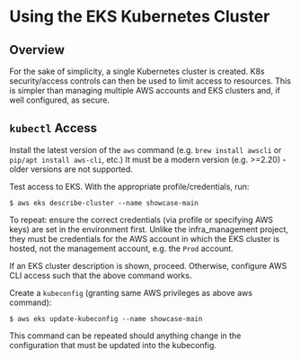 # Using the EKS Kubernetes Cluster

## Overview

For the sake of simplicity, a single Kubernetes cluster is created. K8s security/access controls can then be used to
limit access to resources. This is simpler than managing multiple AWS accounts and EKS clusters and, if well configured,
as secure.

## `kubectl` Access

Install the latest version of the `aws` command (e.g. `brew install awscli` or `pip/apt install aws-cli`, etc.) It must
be a modern version (e.g. >=2.20) - older versions are not supported.

Test access to EKS. With the appropriate profile/credentials, run:

```shell
$ aws eks describe-cluster --name showcase-main
```

To repeat: ensure the correct credentials (via profile or specifying AWS keys) are set in the environment first. Unlike
the infra_management project, they must be credentials for the AWS account in which the EKS cluster is hosted, not the
management account, e.g. the `Prod` account.

If an EKS cluster description is shown, proceed. Otherwise, configure AWS CLI access such that the above command works.

Create a `kubeconfig` (granting same AWS privileges as above aws command):

```shell
$ aws eks update-kubeconfig --name showcase-main
```

This command can be repeated should anything change in the configuration that must be updated into the kubeconfig.
